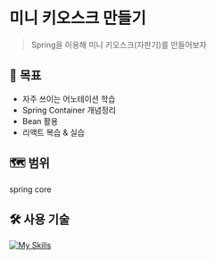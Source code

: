 # 미니 키오스크 만들기 #
> Spring을 이용해 미니 키오스크(자판기)를 만들어보자

## :dart: 목표 ##
- 자주 쓰이는 어노테이션 학습
- Spring Container 개념정리
- Bean 활용
- 리액트 복습 & 실습

## :world_map: 범위 ##
spring core

## :hammer_and_wrench: 사용 기술 ##

[![My Skills](https://skillicons.dev/icons?i=spring,react,postgresql)](https://skillicons.dev)

